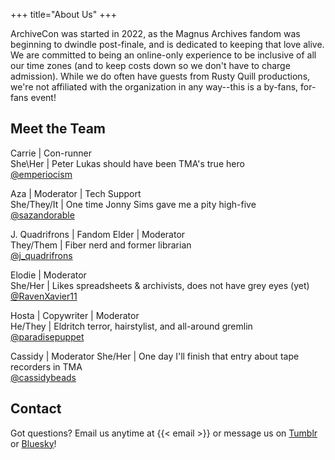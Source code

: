 +++
title="About Us"
+++

ArchiveCon was started in 2022, as the Magnus Archives fandom was beginning to dwindle post-finale, and is dedicated to keeping that love alive. We are committed to being an online-only experience to be inclusive of all our time zones (and to keep costs down so we don't have to charge admission). While we do often have guests from Rusty Quill productions, we're not affiliated with the organization in any way--this is a by-fans, for-fans event!

## Meet the Team
Carrie | Con-runner  
She\Her | Peter Lukas should have been TMA's true hero  
[@emperiocism](https://bsky.app/profile/emperiocism.bsky.social)

Aza | Moderator | Tech Support  
She/They/It | One time Jonny Sims gave me a pity high-five  
[@sazandorable](https://bsky.app/profile/sazlessadorable.bsky.social)

J. Quadrifrons | Fandom Elder | Moderator  
They/Them | Fiber nerd and former librarian  
[@j_quadrifrons](https://bsky.app/profile/quadrifrons.online)

Elodie | Moderator	
She/Her | Likes spreadsheets & archivists, does not have grey eyes (yet)  
[@RavenXavier11](https://bsky.app/profile/ravenxavier-11.bsky.social)

Hosta | Copywriter | Moderator  
He/They | Eldritch terror, hairstylist, and all-around gremlin  
[@paradisepuppet](https://twitter.com/paradisepuppet)

Cassidy | Moderator
She/Her | One day I'll finish that entry about tape recorders in TMA  
[@cassidybeads](https://twitter.com/cassidybeads)

## Contact
Got questions? Email us anytime at {{< email >}} or message us on [Tumblr](https://archivecon.tumblr.com) or [Bluesky](https://bsky.app/profile/archivecon.bsky.social)!
